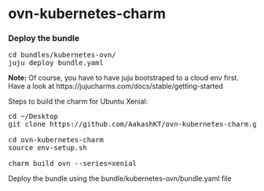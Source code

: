 # ovn-kubernetes-charm
<h3>Deploy the bundle</h3>
<pre>
cd bundles/kubernetes-ovn/
juju deploy bundle.yaml
</pre>
<b>Note:</b> Of course, you have to have juju bootstraped to a cloud env first. Have a look at https://jujucharms.com/docs/stable/getting-started
<br>

Steps to build the charm for Ubuntu Xenial:
<pre>
cd ~/Desktop
git clone https://github.com/AakashKT/ovn-kubernetes-charm.git

cd ovn-kubernetes-charm
source env-setup.sh

charm build ovn --series=xenial
</pre>

Deploy the bundle using the bundle/kubernetes-ovn/bundle.yaml file
